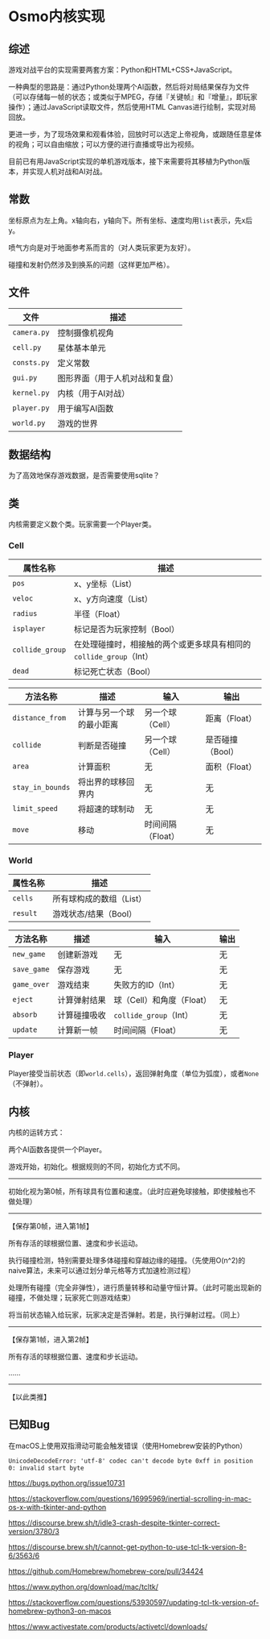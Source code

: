 # Osmo内核实现

## 综述

游戏对战平台的实现需要两套方案：Python和HTML+CSS+JavaScript。

一种典型的思路是：通过Python处理两个AI函数，然后将对局结果保存为文件（可以存储每一帧的状态；或类似于MPEG，存储『关键帧』和『增量』，即玩家操作）；通过JavaScript读取文件，然后使用HTML Canvas进行绘制，实现对局回放。

更进一步，为了现场效果和观看体验，回放时可以选定上帝视角，或跟随任意星体的视角；可以自由缩放；可以方便的进行直播或导出为视频。

目前已有用JavaScript实现的单机游戏版本，接下来需要将其移植为Python版本，并实现人机对战和AI对战。

## 常数

坐标原点为左上角。x轴向右，y轴向下。所有坐标、速度均用`list`表示，先x后y。

喷气方向是对于地面参考系而言的（对人类玩家更为友好）。

碰撞和发射仍然涉及到换系的问题（这样更加严格）。

## 文件

| 文件 | 描述 |
| - | - |
| `camera.py` | 控制摄像机视角 |
| `cell.py` | 星体基本单元 |
| `consts.py` | 定义常数 |
| `gui.py` | 图形界面（用于人机对战和复盘） |
| `kernel.py` | 内核（用于AI对战） |
| `player.py` | 用于编写AI函数 |
| `world.py` | 游戏的世界 |

## 数据结构

为了高效地保存游戏数据，是否需要使用sqlite？

## 类

内核需要定义数个类。玩家需要一个Player类。

### Cell

| 属性名称 | 描述 |
| - | - |
| `pos` | x、y坐标（List） |
| `veloc` | x、y方向速度（List） |
| `radius` | 半径（Float） |
| `isplayer` | 标记是否为玩家控制（Bool） |
| `collide_group` | 在处理碰撞时，相接触的两个或更多球具有相同的`collide_group`（Int） |
| `dead` | 标记死亡状态（Bool） |

| 方法名称 | 描述 | 输入 | 输出 |
| - | - | - | - |
| `distance_from` | 计算与另一个球的最小距离 | 另一个球（Cell） | 距离（Float） |
| `collide` | 判断是否碰撞 | 另一个球（Cell） | 是否碰撞（Bool） |
| `area` | 计算面积 | 无 | 面积（Float） |
| `stay_in_bounds` | 将出界的球移回界内 | 无 | 无 |
| `limit_speed` | 将超速的球制动 | 无 | 无 |
| `move` | 移动 | 时间间隔（Float） | 无 |

### World

| 属性名称 | 描述 |
| - | - |
| `cells` | 所有球构成的数组（List） |
| `result` | 游戏状态/结果（Bool） |

| 方法名称 | 描述 | 输入 | 输出 |
| - | - | - | - |
| `new_game` | 创建新游戏 | 无 | 无 |
| `save_game` | 保存游戏 | 无 | 无 |
| `game_over` | 游戏结束 | 失败方的ID（Int） | 无 |
| `eject` | 计算弹射结果 | 球（Cell）和角度（Float） | 无 |
| `absorb` | 计算碰撞吸收 | `collide_group`（Int） | 无 |
| `update` | 计算新一帧 | 时间间隔（Float） | 无 |

### Player

Player接受当前状态（即`world.cells`），返回弹射角度（单位为弧度），或者`None`（不弹射）。

## 内核

内核的运转方式：

两个AI函数各提供一个Player。

游戏开始，初始化。根据规则的不同，初始化方式不同。

---

初始化视为第0帧，所有球具有位置和速度。（此时应避免球接触，即使接触也不做处理）

---

【保存第0帧，进入第1帧】

所有存活的球根据位置、速度和步长运动。

执行碰撞检测，特别需要处理多体碰撞和穿越边缘的碰撞。（先使用O(n^2)的naive算法，未来可以通过划分单元格等方式加速检测过程）

处理所有碰撞（完全非弹性），进行质量转移和动量守恒计算。（此时可能出现新的碰撞，不做处理；玩家死亡则游戏结束）

将当前状态输入给玩家，玩家决定是否弹射。若是，执行弹射过程。（同上）

---

【保存第1帧，进入第2帧】

所有存活的球根据位置、速度和步长运动。

……

---

【以此类推】

## 已知Bug

在macOS上使用双指滑动可能会触发错误（使用Homebrew安装的Python）

```
UnicodeDecodeError: 'utf-8' codec can't decode byte 0xff in position 0: invalid start byte
```

https://bugs.python.org/issue10731

https://stackoverflow.com/questions/16995969/inertial-scrolling-in-mac-os-x-with-tkinter-and-python

https://discourse.brew.sh/t/idle3-crash-despite-tkinter-correct-version/3780/3

https://discourse.brew.sh/t/cannot-get-python-to-use-tcl-tk-version-8-6/3563/6

https://github.com/Homebrew/homebrew-core/pull/34424

https://www.python.org/download/mac/tcltk/

https://stackoverflow.com/questions/53930597/updating-tcl-tk-version-of-homebrew-python3-on-macos

https://www.activestate.com/products/activetcl/downloads/
